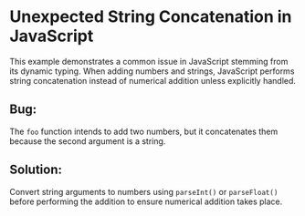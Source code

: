 # Unexpected String Concatenation in JavaScript

This example demonstrates a common issue in JavaScript stemming from its dynamic typing.  When adding numbers and strings, JavaScript performs string concatenation instead of numerical addition unless explicitly handled.

## Bug:
The `foo` function intends to add two numbers, but it concatenates them because the second argument is a string.

## Solution:
Convert string arguments to numbers using `parseInt()` or `parseFloat()` before performing the addition to ensure numerical addition takes place.
